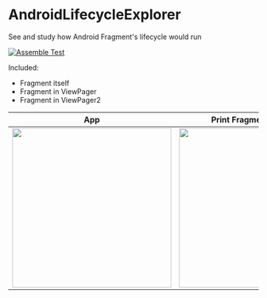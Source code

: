 # AndroidLifecycleExplorer
See and study how Android Fragment's lifecycle would run

[![Assemble Test](https://github.com/YuanLiou/AndroidLifecycleExplorer/actions/workflows/assemble_test.yml/badge.svg?branch=main)](https://github.com/YuanLiou/AndroidLifecycleExplorer/actions/workflows/assemble_test.yml)

Included:
  - Fragment itself
  - Fragment in ViewPager
  - Fragment in ViewPager2


|  App | Print Fragment Lifecycle  |
|  ----  | ----  |
| <img width="320px" src="https://user-images.githubusercontent.com/4803452/200107894-4b7bc9b4-c1a8-41a6-8b26-cdd19abd0091.png" />  | <img width="320px" src="https://user-images.githubusercontent.com/4803452/200107896-029627d9-2515-4b14-b8b6-e604d0728c46.png" /> |


